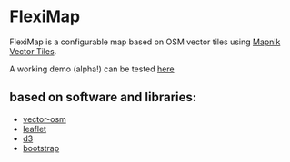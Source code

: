 FlexiMap
========

FlexiMap is a configurable map based on OSM vector tiles using [Mapnik Vector Tiles](http://openstreetmap.us/~migurski/vector-datasource/).

A working demo (alpha!) can be tested [here](http://go.yuri.at/FlexiMap/)

## based on software and libraries:

- [vector-osm](https://github.com/rsudekum/vector-osm)
- [leaflet](http://leafletjs.com/)
- [d3](http://d3js.org/)
- [bootstrap](http://getbootstrap.com/)
